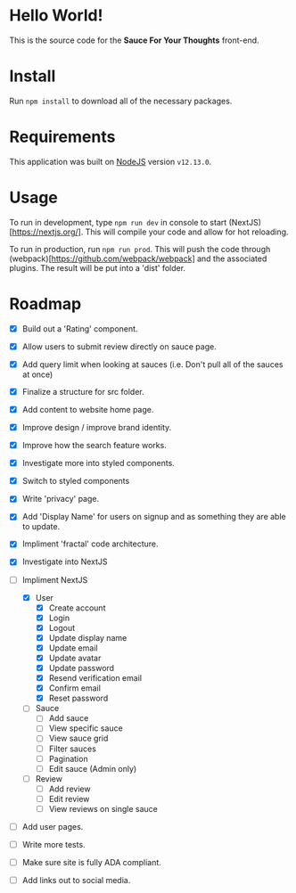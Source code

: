# Hello World!

This is the source code for the **Sauce For Your Thoughts** front-end.

# Install

Run `npm install` to download all of the necessary packages.

# Requirements

This application was built on [NodeJS](https://nodejs.org/en/) version `v12.13.0`.

# Usage

To run in development, type `npm run dev` in console to start (NextJS)[https://nextjs.org/]. This will compile your code and allow for hot reloading.

To run in production, run `npm run prod`. This will push the code through (webpack)[https://github.com/webpack/webpack] and the associated plugins. The result will be put into a 'dist' folder.

# Roadmap

- [x] Build out a 'Rating' component.
- [x] Allow users to submit review directly on sauce page.
- [x] Add query limit when looking at sauces (i.e. Don't pull all of the sauces at once)
- [x] Finalize a structure for src folder.
- [x] Add content to website home page.
- [x] Improve design / improve brand identity.
- [x] Improve how the search feature works.
- [x] Investigate more into styled components.
- [x] Switch to styled components
- [x] Write 'privacy' page.
- [x] Add 'Display Name' for users on signup and as something they are able to update.
- [x] Impliment 'fractal' code architecture.
- [x] Investigate into NextJS
- [ ] Impliment NextJS
  - [x] User
      - [x] Create account
      - [x] Login
      - [x] Logout
      - [x] Update display name
      - [x] Update email
      - [x] Update avatar
      - [x] Update password
      - [x] Resend verification email
      - [x] Confirm email
      - [x] Reset password
  - [ ] Sauce
    - [ ] Add sauce
    - [ ] View specific sauce
    - [ ] View sauce grid
    - [ ] Filter sauces
    - [ ] Pagination
    - [ ] Edit sauce (Admin only)
  - [ ] Review
    - [ ] Add review
    - [ ] Edit review
    - [ ] View reviews on single sauce
    
- [ ] Add user pages.
- [ ] Write more tests.
- [ ] Make sure site is fully ADA compliant.
- [ ] Add links out to social media.

